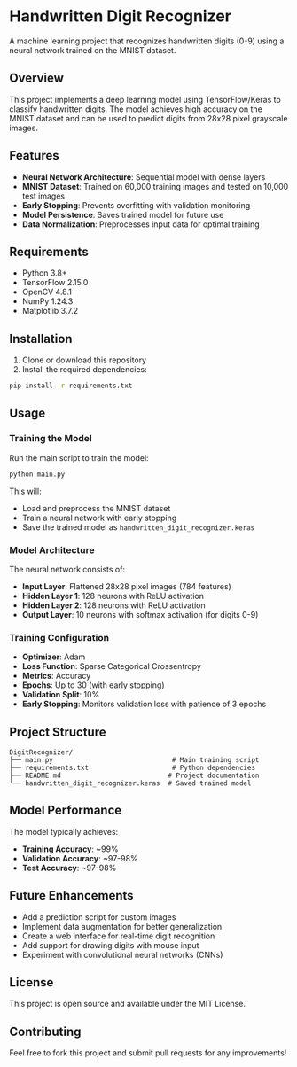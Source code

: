 # Handwritten Digit Recognizer

A machine learning project that recognizes handwritten digits (0-9) using a neural network trained on the MNIST dataset.

## Overview

This project implements a deep learning model using TensorFlow/Keras to classify handwritten digits. The model achieves high accuracy on the MNIST dataset and can be used to predict digits from 28x28 pixel grayscale images.

## Features

- **Neural Network Architecture**: Sequential model with dense layers
- **MNIST Dataset**: Trained on 60,000 training images and tested on 10,000 test images
- **Early Stopping**: Prevents overfitting with validation monitoring
- **Model Persistence**: Saves trained model for future use
- **Data Normalization**: Preprocesses input data for optimal training

## Requirements

- Python 3.8+
- TensorFlow 2.15.0
- OpenCV 4.8.1
- NumPy 1.24.3
- Matplotlib 3.7.2

## Installation

1. Clone or download this repository
2. Install the required dependencies:

```bash
pip install -r requirements.txt
```

## Usage

### Training the Model

Run the main script to train the model:

```bash
python main.py
```

This will:
- Load and preprocess the MNIST dataset
- Train a neural network with early stopping
- Save the trained model as `handwritten_digit_recognizer.keras`

### Model Architecture

The neural network consists of:
- **Input Layer**: Flattened 28x28 pixel images (784 features)
- **Hidden Layer 1**: 128 neurons with ReLU activation
- **Hidden Layer 2**: 128 neurons with ReLU activation
- **Output Layer**: 10 neurons with softmax activation (for digits 0-9)

### Training Configuration

- **Optimizer**: Adam
- **Loss Function**: Sparse Categorical Crossentropy
- **Metrics**: Accuracy
- **Epochs**: Up to 30 (with early stopping)
- **Validation Split**: 10%
- **Early Stopping**: Monitors validation loss with patience of 3 epochs

## Project Structure

```
DigitRecognizer/
├── main.py                              # Main training script
├── requirements.txt                     # Python dependencies
├── README.md                           # Project documentation
└── handwritten_digit_recognizer.keras  # Saved trained model
```

## Model Performance

The model typically achieves:
- **Training Accuracy**: ~99%
- **Validation Accuracy**: ~97-98%
- **Test Accuracy**: ~97-98%

## Future Enhancements

- Add a prediction script for custom images
- Implement data augmentation for better generalization
- Create a web interface for real-time digit recognition
- Add support for drawing digits with mouse input
- Experiment with convolutional neural networks (CNNs)

## License

This project is open source and available under the MIT License.

## Contributing

Feel free to fork this project and submit pull requests for any improvements!
